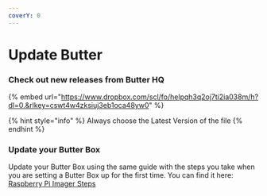 ```yaml
---
coverY: 0
---
```


# Update Butter

### Check out new releases from Butter HQ

{% embed url="https://www.dropbox.com/scl/fo/helpqh3q2oj7ti2ia038m/h?dl=0.&rlkey=cswt4w4zksiuj3eb1oca48yw0" %}

{% hint style="info" %}
Always choose the Latest Version of the file
{% endhint %}

### Update your Butter Box

Update your Butter Box using the same guide with the steps you take when you are setting a Butter Box up for the first time. You can find it here: [Raspberry Pi Imager Steps](broken-reference)
